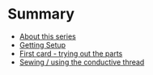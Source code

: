 # Summary

* [About this series](about-this-series.md)
* [Getting Setup](README.md)
* [First card - trying out the parts](first-card-trying-out-the-parts.md)
* [Sewing / using the conductive thread](sewing-using-the-conductive-thread.md)

